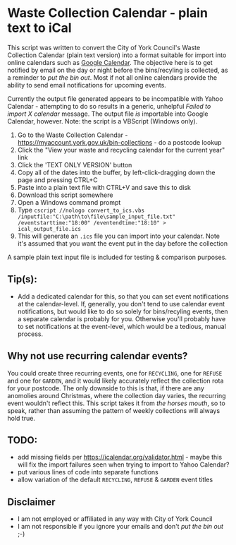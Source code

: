 # Waste Collection Calendar - plain text to iCal

This script was written to convert the City of York Council's Waste Collection Calendar (plain text version) into a format suitable for import into online calendars such as [Google Calendar](https://calendar.google.com/).
The objective here is to get notified by email on the day or night before the bins/recyling is collected, as a reminder to _put the bin out_. 
Most if not all online calendars provide the ability to send email notifications for upcoming events.

Currently the output file generated appears to be incompatible with Yahoo Calendar - attempting to do so results in a generic, unhelpful _Failed to import X calendar_ message.
The output file _is_ importable into Google Calendar, however.
Note: the script is a VBScript (Windows only).

1. Go to the Waste Collection Calendar - https://myaccount.york.gov.uk/bin-collections - do a postcode lookup
2. Click the "View your waste and recycling calendar for the current year" link
3. Click the 'TEXT ONLY VERSION' button
4. Copy all of the dates into the buffer, by left-click-dragging down the page and pressing CTRL+C
5. Paste into a plain text file with CTRL+V and save this to disk
6. Download this script somewhere
7. Open a Windows command prompt
8. Type `cscript //nologo convert_to_ics.vbs /inputfile:"C:\path\to\file\sample_input_file.txt" /eventstarttime:"18:00" /eventendtime:"18:10" > ical_output_file.ics`
9. This will generate an `.ics` file you can import into your calendar. Note it's assumed that you want the event put in the day before the collection

A sample plain text input file is included for testing & comparison purposes.

## Tip(s):

* Add a dedicated calendar for this, so that you can set event notifications at the calendar-level. If, generally, you don't tend to use calendar event notifications, but would like to do so solely for bins/recyling events, then a separate calendar is probably for you. Otherwise you'll probably have to set notifications at the event-level, which would be a tedious, manual process.

## Why not use recurring calendar events?

You could create three recurring events, one for `RECYCLING`, one for `REFUSE` and one for `GARDEN`, and it would likely accurately reflect the collection rota for your postcode. The only downside to this is that, if there are any anomolies around Christmas, where the collection day varies, the recurring event wouldn't reflect this. This script takes it from _the horses mouth_, so to speak, rather than assuming the pattern of weekly collections will always hold true.

## TODO: 
* add missing fields per https://icalendar.org/validator.html - maybe this will fix the import failures seen when trying to import to Yahoo Calendar?
* put various lines of code into separate functions
* allow variation of the default `RECYCLING`, `REFUSE` & `GARDEN` event titles

## Disclaimer
* I am not employed or affiliated in any way with City of York Council
* I am not responsible if you ignore your emails and don't _put the bin out_ ;-)
